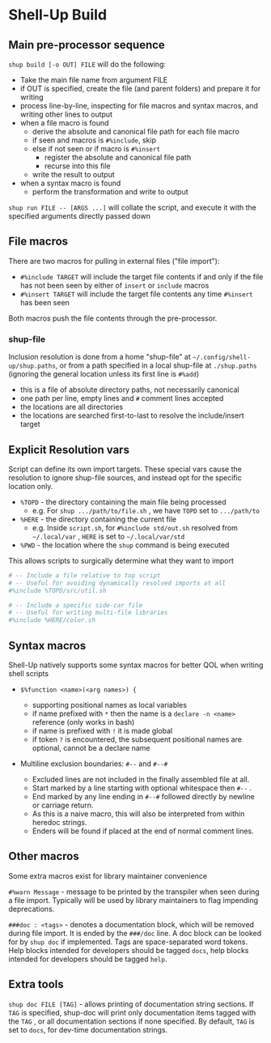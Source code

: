 # Shell-Up Build

## Main pre-processor sequence

`shup build [-o OUT] FILE` will do the following:

* Take the main file name from argument FILE
* if OUT is specified, create the file (and parent folders) and prepare it for writing
* process line-by-line, inspecting for file macros and syntax macros, and writing other lines to output
* when a file macro is found
    * derive the absolute and canonical file path for each file macro
    * if seen and macros is `#%include`, skip
    * else if not seen or if macro is `#%insert`
        * register the absolute and canonical file path
        * recurse into this file
    * write the result to output
* when a syntax macro is found
    * perform the transformation and write to output

`shup run FILE -- [ARGS ...]` will collate the script, and execute it with the specified arguments directly passed down

## File macros

There are two macros for pulling in external files ("file import"):

* `#%include TARGET` will include the target file contents if and only if the file has not been seen by either of `insert` or `include` macros
* `#%insert TARGET` will include the target file contents any time `#%insert` has been seen

Both macros push the file contents through the pre-processor.

### shup-file

Inclusion resolution is done from a home "shup-file" at `~/.config/shell-up/shup.paths`, or from a path specified in a local shup-file at `./shup.paths` (ignoring the general location unless its first line is `#%add`)

* this is a file of absolute directory paths, not necessarily canonical
* one path per line, empty lines and `#` comment lines accepted
* the locations are all directories
* the locations are searched first-to-last to resolve the include/insert target

## Explicit Resolution vars

Script can define its own import targets. These special vars cause the resolution to ignore shup-file sources, and instead opt for the specific location only.

* `%TOPD` - the directory containing the main file being processed
    * e.g. For `shup .../path/to/file.sh` , we have `TOPD` set to `.../path/to`
* `%HERE` - the directory containing the current file
    * e.g. Inside `script.sh`, for `#%include std/out.sh` resolved from `~/.local/var` , `HERE` is set to `~/.local/var/std`
* `%PWD` - the location where the `shup` command is being executed

This allows scripts to surgically determine what they want to import

```sh
# -- Include a file relative to top script
# -- Useful for avoiding dynamically resolved imports at all
#%include %TOPD/src/util.sh

# -- Include a specific side-car file
# -- Useful for writing multi-file libraries
#%include %HERE/color.sh
```

## Syntax macros

Shell-Up natively supports some syntax macros for better QOL when writing shell scripts

* `$%function <name>(<arg names>) {`
    * supporting positional names as local variables
    * if name prefixed with `*` then the name is a `declare -n <name>` reference (only works in bash)
    * if name is prefixed with `!` it is made global
    * if token `?` is encountered, the subsequent positional names are optional, cannot be a declare name

* Multiline exclusion boundaries: `#--` and `#--#`
    * Excluded lines are not included in the finally assembled file at all.
    * Start marked by a line starting with optional whitespace then `#--` .
    * End marked by any line ending in `#--#` followed directly by newline or carriage return.
    * As this is a naive macro, this will also be interpreted from within heredoc strings.
    * Enders will be found if placed at the end of normal comment lines.

## Other macros

Some extra macros exist for library maintainer convenience

`#%warn Message` - message to be printed by the transpiler when seen during a file import. Typically will be used by library maintainers to flag impending deprecations.

`###doc : <tags>` - denotes a documentation block, which will be removed during file import. It is ended by the `###/doc` line. A doc block can be looked for by `shup doc` if implemented. Tags are space-separated word tokens. Help blocks intended for developers should be tagged `docs`, help blocks intended for developers should be tagged `help`.

## Extra tools

`shup doc FILE [TAG]` - allows printing of documentation string sections. If `TAG` is specified, shup-doc will print only documentation items tagged with the `TAG` , or all documentation sections if none specified. By default, `TAG` is set to `docs`, for dev-time documentation strings.

